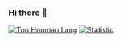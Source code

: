 ### Hi there 👋

[![Top Hooman Lang](https://github-readme-stats.vercel.app/api/top-langs/?username=igun997&layout=compact)](https://github.com/igun997)
[![Statistic](https://github-readme-stats.vercel.app/api?username=igun997&count_private=true)](https://github.com/igun997)
